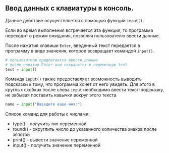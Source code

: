 ## Ввод данных с клавиатуры в консоль. 
Данное действие осуществляется с помощью функции `input()`. 

Если во время выполнения встречается эта функция, то программа переходит в режим ожидания, 
позволяя пользователю ввести данные. 

После нажатия клавиши `Enter`, введенный текст передается в программу в виде значения, которое возвращает командой `input()`.

```python
# пользователю предлагается ввести данные
# после нажатия Enter они сохранятся в переменную text 
text = input()
```

Команда `input()` также предоставляет возможность выводить подсказки к тому, что программа хочет от него увидеть. 
Для этого в круглых скобках после слова `input` необходимо ввести текст-подсказку, 
не забывая поставить кавычки вокруг этого текста.

```python
name = input("Ввведите ваше имя:")
```


Список команд для работы с числами:
- type() - получить тип переменной
- round() - округлить число до указанного количества знаков после зяпятой
- print() - вывести значение переменной
- input() - получить значение переменной
